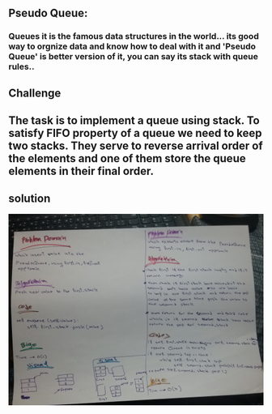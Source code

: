 ## Pseudo Queue:
### Queues it is the famous data structures in the world... its good way to orgnize data and know how to deal with it and 'Pseudo Queue' is better version of it, you can say its stack with queue rules..

## Challenge
## The task is to implement a queue using stack. To satisfy FIFO property of a queue we need to keep two stacks. They serve to reverse arrival order of the elements and one of them store the queue elements in their final order.

## solution
![image](https://raw.githubusercontent.com/joudi12/data-structures-and-algorithms-python/main/assets/queue_with_stack.jpg)
